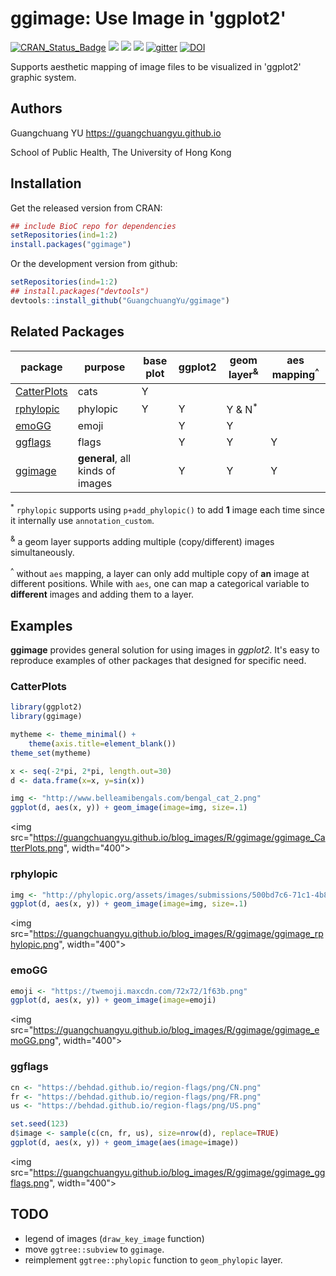 # ggimage: Use Image in 'ggplot2'


[![CRAN_Status_Badge](http://www.r-pkg.org/badges/version/ggimage?color=green)](https://cran.r-project.org/package=ggimage)
![](http://cranlogs.r-pkg.org/badges/grand-total/ggimage?color=green)
![](http://cranlogs.r-pkg.org/badges/ggimage?color=green)
![](http://cranlogs.r-pkg.org/badges/last-week/ggimage?color=green)
[![gitter](https://img.shields.io/badge/GITTER-join%20chat-green.svg)](https://gitter.im/GuangchuangYu/Bioinformatics)
[![DOI](https://zenodo.org/badge/DOI/10.5281/zenodo.344625.svg)](https://doi.org/10.5281/zenodo.344625)



Supports aesthetic mapping of image files to be visualized in 'ggplot2' graphic system.


## Authors

Guangchuang YU <https://guangchuangyu.github.io>

School of Public Health, The University of Hong Kong

## Installation

Get the released version from CRAN:

```r
## include BioC repo for dependencies
setRepositories(ind=1:2)
install.packages("ggimage")
```

Or the development version from github:

```r
setRepositories(ind=1:2)
## install.packages("devtools")
devtools::install_github("GuangchuangYu/ggimage")
```

## Related Packages

| package                                                  |purpose        |base plot| ggplot2| geom layer<sup>&</sup>| aes mapping<sup>^</sup>|
| ---------------------------------------------------------| ------- | ------ |---------- |--------------- | ----------------- |
| [CatterPlots](https://github.com/Gibbsdavidl/CatterPlots)| cats                | Y           |             |                    |                |
| [rphylopic](https://github.com/sckott/rphylopic)         | phylopic           | Y           | Y          | Y & N<sup>*</sup>   |                 |
| [emoGG](https://github.com/dill/emoGG)                   | emoji                |             | Y          | Y                 |                 |
| [ggflags](https://github.com/baptiste/ggflags)           | flags                         |             | Y           | Y          | Y          |
| [ggimage](https://github.com/GuangchuangYu/ggimage)      |**general**, all kinds of images|    | Y           | Y                 | Y             |


<sup>\*</sup> `rphylopic` supports using `p+add_phylopic()` to add **1** image each time since it internally use `annotation_custom`.

<sup>&</sup> a geom layer supports adding multiple (copy/different) images simultaneously.

<sup>^</sup> without `aes` mapping, a layer can only add multiple copy of **an** image at different positions. While with `aes`, one can map a categorical variable to **different** images and adding them to a layer.

## Examples

**ggimage** provides general solution for using images in *ggplot2*. It's easy to reproduce examples of other packages that designed for specific need.

### CatterPlots

```r
library(ggplot2)
library(ggimage)

mytheme <- theme_minimal() +
    theme(axis.title=element_blank())
theme_set(mytheme)

x <- seq(-2*pi, 2*pi, length.out=30)
d <- data.frame(x=x, y=sin(x))

img <- "http://www.belleamibengals.com/bengal_cat_2.png"
ggplot(d, aes(x, y)) + geom_image(image=img, size=.1)
```

<img src="https://guangchuangyu.github.io/blog_images/R/ggimage/ggimage_CatterPlots.png", width="400">


### rphylopic

```r
img <- "http://phylopic.org/assets/images/submissions/500bd7c6-71c1-4b86-8e54-55f72ad1beca.128.png"
ggplot(d, aes(x, y)) + geom_image(image=img, size=.1)
```

<img src="https://guangchuangyu.github.io/blog_images/R/ggimage/ggimage_rphylopic.png", width="400">

### emoGG

```r
emoji <- "https://twemoji.maxcdn.com/72x72/1f63b.png"
ggplot(d, aes(x, y)) + geom_image(image=emoji)
```

<img src="https://guangchuangyu.github.io/blog_images/R/ggimage/ggimage_emoGG.png", width="400">

### ggflags

```r
cn <- "https://behdad.github.io/region-flags/png/CN.png"
fr <- "https://behdad.github.io/region-flags/png/FR.png"
us <- "https://behdad.github.io/region-flags/png/US.png"

set.seed(123)
d$image <- sample(c(cn, fr, us), size=nrow(d), replace=TRUE)
ggplot(d, aes(x, y)) + geom_image(aes(image=image))
```

<img src="https://guangchuangyu.github.io/blog_images/R/ggimage/ggimage_ggflags.png", width="400">

## TODO

+ legend of images (`draw_key_image` function)
+ move `ggtree::subview` to `ggimage`.
+ reimplement `ggtree::phylopic` function to `geom_phylopic` layer.
